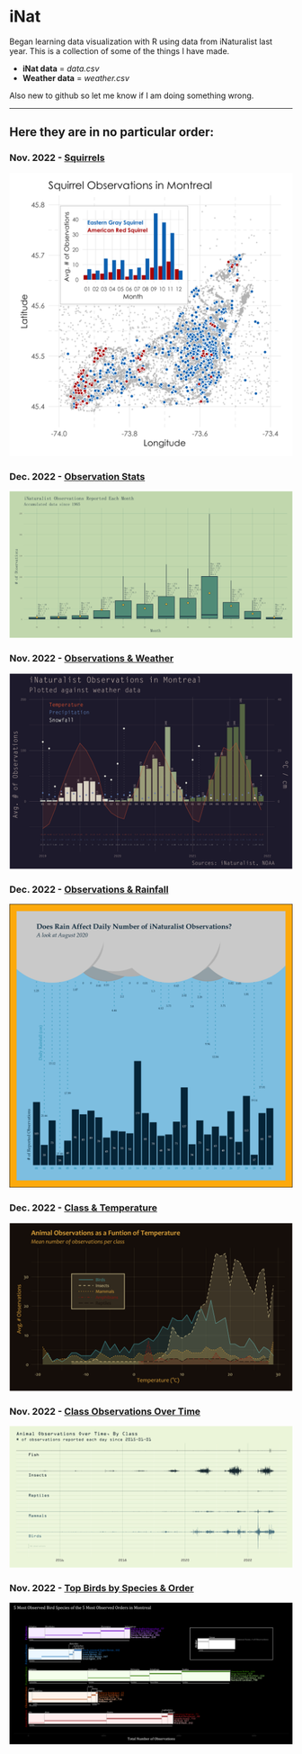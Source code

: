 # iNat
Began learning data visualization with R using data from iNaturalist last year. This is a collection of some of the things I have made.

- **iNat data** = *data.csv* 
- **Weather data** = *weather.csv*

Also new to github so let me know if I am doing something wrong.

***

## Here they are in no particular order:
### Nov. 2022 - [Squirrels](squirrels/)
![Data visualization for the "Squirrels" project](squirrels/squirrels.png)

### Dec. 2022 - [Observation Stats](five_number/)
![Data visualization for the "Five_Number" project](five_number/stats_obs.png)

### Nov. 2022 - [Observations & Weather](obs_weather/)
![Data visualization for the "Obs_Weather" project](obs_weather/weather.png)

### Dec. 2022 - [Observations & Rainfall](raincloud/)
![Data visualization for the "Raincloud" project](raincloud/PRCP_aug.png)

### Dec. 2022 - [Class & Temperature](class_temp/)
![Data visualization for the "Class_Temp" projecct](class_temp/class_temp.png)

### Nov. 2022 - [Class Observations Over Time](class_count/)
![Data visualization for the "Class_Count" project](class_count/classcount.png)

### Nov. 2022 - [Top Birds by Species & Order](top_birds/)
![Data visualization for the "Top_Birds" project](top_birds/topbirds.png)
